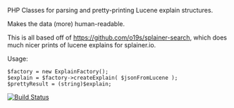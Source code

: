 PHP Classes for parsing and pretty-printing Lucene explain structures.

Makes the data (more) human-readable.

This is all based off of https://github.com/o19s/splainer-search, which does
much nicer prints of lucene explains for splainer.io.

Usage:

    $factory = new ExplainFactory();
    $explain = $factory->createExplain( $jsonFromLucene ); 
    $prettyResult = (string)$explain; 

[![Build Status](https://travis-ci.org/smalyshev/splainer.svg?branch=master)](https://travis-ci.org/smalyshev/splainer)

